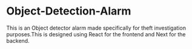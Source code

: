 # Object-Detection-Alarm
This is an Object detector alarm made specifically for theft investigation purposes.This is designed using React for the frontend and Next for the backend.
